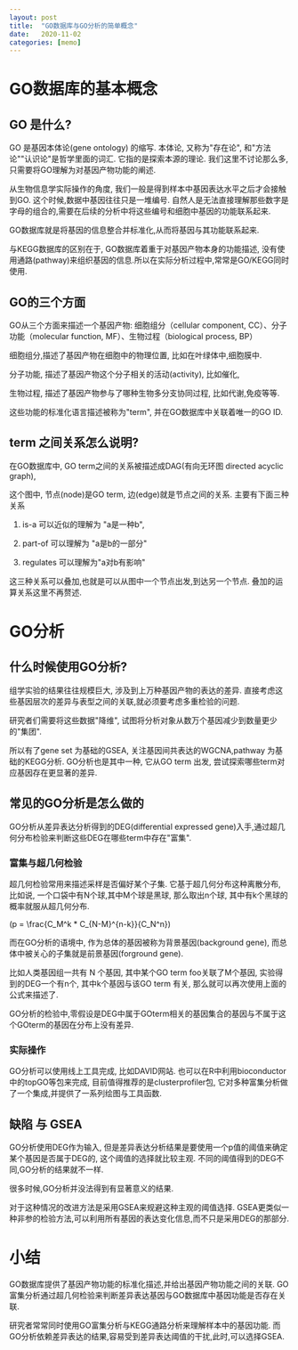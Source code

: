 ```yaml
---
layout: post
title:  "GO数据库与GO分析的简单概念"
date:   2020-11-02
categories: [memo]
---
```


# GO数据库的基本概念 #

<!-- go是什么 -->
## GO 是什么? 

GO 是基因本体论(gene ontology) 的缩写. 本体论, 又称为"存在论", 和"方法论""认识论"是哲学里面的词汇. 它指的是探索本源的理论. 
我们这里不讨论那么多,只需要将GO理解为对基因产物功能的阐述. 

<!-- 为什么有go -->
从生物信息学实际操作的角度, 我们一般是得到样本中基因表达水平之后才会接触到GO.
这个时候,数据中基因往往只是一堆编号. 自然人是无法直接理解那些数字是字母的组合的,需要在后续的分析中将这些编号和细胞中基因的功能联系起来.

GO数据库就是将基因的信息整合并标准化,从而将基因与其功能联系起来. 

与KEGG数据库的区别在于, GO数据库着重于对基因产物本身的功能描述, 没有使用通路(pathway)来组织基因的信息.所以在实际分析过程中,常常是GO/KEGG同时使用.

<!-- go term的三个方面 -->

## GO的三个方面

GO从三个方面来描述一个基因产物: 细胞组分（cellular component, CC）、分子功能（molecular function, MF）、生物过程（biological process, BP）

细胞组分,描述了基因产物在细胞中的物理位置, 比如在叶绿体中,细胞膜中.

分子功能, 描述了基因产物这个分子相关的活动(activity), 比如催化,

生物过程, 描述了基因产物参与了哪种生物多分支协同过程, 比如代谢,免疫等等.

这些功能的标准化语言描述被称为"term", 并在GO数据库中关联着唯一的GO ID. 

<!-- term之间的DAG -->
## term 之间关系怎么说明?

在GO数据库中, GO term之间的关系被描述成DAG(有向无环图 directed acyclic graph), 

这个图中, 节点(node)是GO term, 边(edge)就是节点之间的关系. 
主要有下面三种关系

1. is-a
可以近似的理解为 "a是一种b", 
2. part-of
可以理解为 "a是b的一部分"

3. regulates
可以理解为"a对b有影响"

这三种关系可以叠加,也就是可以从图中一个节点出发,到达另一个节点. 
叠加的运算关系这里不再赘述. 

<!-- 何时使用go,以及背后的原理 -->
# GO分析

## 什么时候使用GO分析?

组学实验的结果往往规模巨大, 涉及到上万种基因产物的表达的差异. 
直接考虑这些基因层次的差异与表型之间的关联,就必须要考虑多重检验的问题. 

研究者们需要将这些数据"降维", 试图将分析对象从数万个基因减少到数量更少的"集团".

所以有了gene set 为基础的GSEA, 关注基因间共表达的WGCNA,pathway 为基础的KEGG分析. GO分析也是其中一种, 它从GO term 出发, 尝试探索哪些term对应基因存在更显著的差异. 

<!-- 如何使用GO -->

## 常见的GO分析是怎么做的

GO分析从差异表达分析得到的DEG(differential expressed gene)入手,通过超几何分布检验来判断这些DEG在哪些term中存在"富集". 

### 富集与超几何检验 

超几何检验常用来描述采样是否偏好某个子集.
它基于超几何分布这种离散分布, 比如说, 一个口袋中有N个球,其中M个球是黑球, 那么取出n个球, 其中有k个黑球的概率就服从超几何分布. 

\(p = \frac{C_M^k * C_{N-M}^{n-k}}{C_N^n}\)

而在GO分析的语境中, 作为总体的基因被称为背景基因(background gene), 而总体中被关心的子集就是前景基因(forground gene). 

比如人类基因组一共有 N 个基因, 其中某个GO term foo关联了M个基因, 实验得到的DEG一个有n个, 其中k个基因与该GO term 有关, 那么就可以再次使用上面的公式来描述了. 

GO分析的检验中,零假设是DEG中属于GOterm相关的基因集合的基因与不属于这个GOterm的基因在分布上没有差异.

### 实际操作

GO分析可以使用线上工具完成, 比如DAVID网站. 
也可以在R中利用bioconductor中的topGO等包来完成,
目前值得推荐的是clusterprofiler包, 它对多种富集分析做了一个集成,并提供了一系列绘图与工具函数. 

## 缺陷 与 GSEA

GO分析使用DEG作为输入, 但是差异表达分析结果是要使用一个p值的阈值来确定某个基因是否属于DEG的, 这个阈值的选择就比较主观. 不同的阈值得到的DEG不同,GO分析的结果就不一样.

很多时候,GO分析并没法得到有显著意义的结果.

对于这种情况的改进方法是采用GSEA来规避这种主观的阈值选择. GSEA更类似一种非参的检验方法,可以利用所有基因的表达变化信息,而不只是采用DEG的那部分. 


# 小结

GO数据库提供了基因产物功能的标准化描述,并给出基因产物功能之间的关联. 
GO富集分析通过超几何检验来判断差异表达基因与GO数据库中基因功能是否存在关联. 

研究者常常同时使用GO富集分析与KEGG通路分析来理解样本中的基因功能. 
而GO分析依赖差异表达的结果,容易受到差异表达阈值的干扰,此时,可以选择GSEA. 